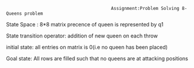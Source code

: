                                             Assignment:Problem Solving 8-Queens problem



State Space : 8*8 matrix precence of queen is represented by q1 

State transition operator: addition of new queen on each throw

initial state: all entries on matrix is 0(i.e no queen has been placed)

Goal state: All rows are filled such that no queens are at attacking positions
